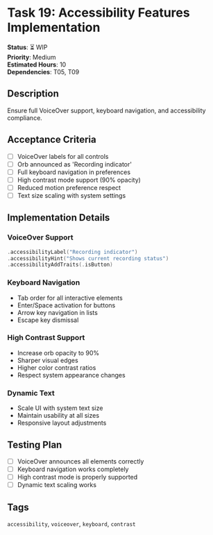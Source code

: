# Task 19: Accessibility Features Implementation

**Status**: ⏳ WIP  
**Priority**: Medium  
**Estimated Hours**: 10  
**Dependencies**: T05, T09  

## Description

Ensure full VoiceOver support, keyboard navigation, and accessibility compliance.

## Acceptance Criteria

- [ ] VoiceOver labels for all controls
- [ ] Orb announced as 'Recording indicator'
- [ ] Full keyboard navigation in preferences
- [ ] High contrast mode support (90% opacity)
- [ ] Reduced motion preference respect
- [ ] Text size scaling with system settings

## Implementation Details

### VoiceOver Support
```swift
.accessibilityLabel("Recording indicator")
.accessibilityHint("Shows current recording status")
.accessibilityAddTraits(.isButton)
```

### Keyboard Navigation
- Tab order for all interactive elements
- Enter/Space activation for buttons
- Arrow key navigation in lists
- Escape key dismissal

### High Contrast Support
- Increase orb opacity to 90%
- Sharper visual edges
- Higher color contrast ratios
- Respect system appearance changes

### Dynamic Text
- Scale UI with system text size
- Maintain usability at all sizes
- Responsive layout adjustments

## Testing Plan

- [ ] VoiceOver announces all elements correctly
- [ ] Keyboard navigation works completely
- [ ] High contrast mode is properly supported
- [ ] Dynamic text scaling works

## Tags
`accessibility`, `voiceover`, `keyboard`, `contrast`
